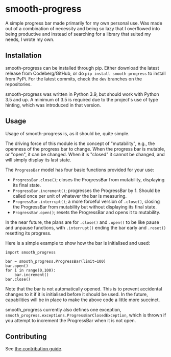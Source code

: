 # smooth-progress

A simple progress bar made primarily for my own personal use. Was made out of a combination of necessity and being so lazy that I overflowed into being productive and instead of searching for a library that suited my needs, I wrote my own.

## Installation

smooth-progress can be installed through pip. Either download the latest release from Codeberg/GitHub, or do `pip install smooth-progress` to install from PyPi. For the latest commits, check the `dev` branches on the repositories.

smooth-progress was written in Python 3.9, but should work with Python 3.5 and up. A minimum of 3.5 is required due to the project's use of type hinting, which was introduced in that version.

## Usage

Usage of smooth-progress is, as it should be, quite simple.

The driving force of this module is the concept of "mutability", e.g., the openness of the progress bar to change. When the progress bar is mutable, or "open", it can be changed. When it is "closed" it cannot be changed, and will simply display its last state.

The `ProgressBar` model has four basic functions provided for your use:

- `ProgressBar.close()`; closes the ProgressBar from mutability, displaying its final state.
- `ProgressBar.increment()`; progresses the ProgressBar by 1. Should be called once per unit of whatever the bar is measuring.
- `ProgressBar.interrupt()`; a more forceful version of `.close()`, closing the ProgressBar from mutability but without displaying its final state.
- `ProgressBar.open()`; resets the ProgressBar and opens it to mutability.

In the near future, the plans are for `.close()` and `.open()` to be like pause and unpause functions, with `.interrupt()` ending the bar early and `.reset()` resetting its progress.

Here is a simple example to show how the bar is initialised and used:

```
import smooth_progress

bar = smooth_progress.ProgressBar(limit=100)
bar.open()
for i in range(0,100):
    bar.increment()
bar.close()
```

Note that the bar is not automatically opened. This is to prevent accidental changes to it if it is initialised before it should be used. In the future, capabilities will be in place to make the above code a little more succinct.

smooth_progress currently also defines one exception, `smooth_progress.exceptions.ProgressBarClosedException`, 
 which is thrown if you attempt to increment the ProgressBar when it is not open.

## Contributing

See [the contribution guide](https://codeberg.org/MurdoMaclachlan/smooth_progress/wiki/Contribution-Guide).